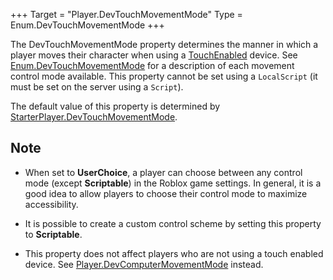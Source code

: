 +++
Target = "Player.DevTouchMovementMode"
Type = Enum.DevTouchMovementMode
+++

The DevTouchMovementMode property determines the manner in which a player moves their character when using a [TouchEnabled](https://developer.roblox.com/api-reference/property/UserInputService/TouchEnabled) device. See [Enum.DevTouchMovementMode](https://developer.roblox.com/search#stq=DevTouchMovementMode) for a description of each movement control mode available. This property cannot be set using a `LocalScript` (it must be set on the server using a `Script`).The default value of this property is determined by [StarterPlayer.DevTouchMovementMode](https://developer.roblox.com/api-reference/property/StarterPlayer/DevTouchMovementMode).## Note* When set to **UserChoice**, a player can choose between any control mode (except **Scriptable**) in the Roblox game settings. In general, it is a good idea to allow players to choose their control mode to maximize accessibility.* It is possible to create a custom control scheme by setting this property to **Scriptable**.* This property does not affect players who are not using a touch enabled device. See [Player.DevComputerMovementMode](https://developer.roblox.com/api-reference/property/Player/DevComputerMovementMode) instead.